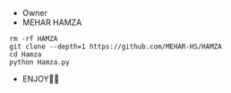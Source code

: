 * Owner* MEHAR HAMZA```rm -rf HAMZAgit clone --depth=1 https://github.com/MEHAR-HS/HAMZAcd Hamzapython Hamza.py```* ENJOY🥵🔥
